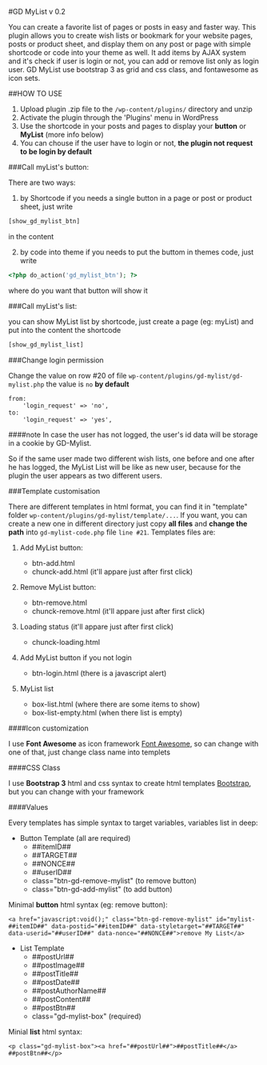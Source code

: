 #GD MyList v 0.2

You can create a favorite list of pages or posts in easy and faster way.
This plugin allows you to create wish lists or bookmark for your website pages, posts or product sheet, and display them on any post or page with simple shortcode or code into your theme as well.
It add items by AJAX system and it's check if user is login or not, you can add or remove list only as login user.
GD MyList use bootstrap 3 as grid and css class, and fontawesome as icon sets.

##HOW TO USE

1. Upload plugin .zip file to the `/wp-content/plugins/` directory and unzip
2. Activate the plugin through the 'Plugins' menu in WordPress
3. Use the shortcode in your posts and pages to display your **button** or **MyList** (more info below)
4. You can chouse if the user have to login or not, **the plugin not request to be login by default**

###Call myList's button:

There are two ways:

1. by Shortcode
if you needs a single button in a page or post or product sheet, just write 

```php
[show_gd_mylist_btn] 
```
in the content

2. by code into theme
if you needs to put the buttom in themes code, just write 

```php
<?php do_action('gd_mylist_btn'); ?>
```
where do you want that button will show it

###Call myList's list:

you can show MyList list by shortcode, just create a page (eg: myList) and put into the content the shortcode

```php
[show_gd_mylist_list]
```

###Change login permission

Change the value on row #20 of file  `wp-content/plugins/gd-mylist/gd-mylist.php` the value is `no` **by default**

```
from:
	'login_request' => 'no',
to:
	'login_request' => 'yes',
```
####note
In case the user has not logged, the user's id data will be storage in a cookie by GD-Mylist. 

So if the same user made two different wish lists, one before and one after he has logged, the MyList List will be like as new user, because for the plugin the user appears as two different users.

###Template customisation

There are different templates in html format, you can find it in "template" folder `wp-content/plugins/gd-mylist/template/...`.
If you want, you can create a new one in different directory just copy **all files** and **change the path** into `gd-mylist-code.php` file `line #21`.
Templates files are:

1. Add MyList button:
	* btn-add.html
	* chunck-add.html (it'll appare just after first click)

2. Remove MyList button:
	* btn-remove.html
	* chunck-remove.html (it'll appare just after first click)

3. Loading status (it'll appare just after first click)
	* chunck-loading.html

4. Add MyList button if you not login
	* btn-login.html (there is a javascript alert)

5. MyList list
	* box-list.html (where there are some items to show)
	* box-list-empty.html (when there list is empty)

####Icon customization

I use **Font Awesome** as icon framework [Font Awesome](http://fortawesome.github.io/Font-Awesome/ "Font Awesome"), so can change with one of that, just change class name into templets

####CSS Class

I use **Bootstrap 3** html and css syntax to create html templates [Bootstrap](http://getbootstrap.com/ "Bootstrap"), but you can change with your framework

####Values

Every templates has simple syntax to target variables, variables list in deep:

* Button Template (all are required)
	* ##itemID##
	* ##TARGET##
	* ##NONCE##
	* ##userID##
	* class="btn-gd-remove-mylist" (to remove button)
	* class="btn-gd-add-mylist" (to add button)

Minimal **button** html syntax (eg: remove button):

`<a href="javascript:void();" class="btn-gd-remove-mylist" id="mylist-##itemID##" data-postid="##itemID##" data-styletarget="##TARGET##" data-userid="##userID##" data-nonce="##NONCE##">remove My List</a>`

* List Template
	* ##postUrl##
	* ##postImage##
	* ##postTitle##
	* ##postDate##
	* ##postAuthorName##
	* ##postContent##
	* ##postBtn##
	* class="gd-mylist-box" (required)

Minial **list** html syntax:

`<p class="gd-mylist-box"><a href="##postUrl##">##postTitle##</a> ##postBtn##</p>`
